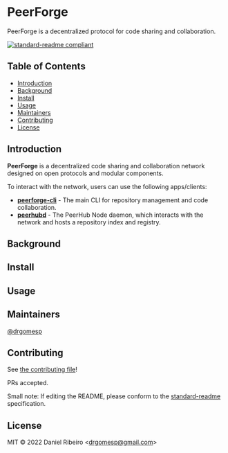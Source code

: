 # PeerForge

PeerForge is a decentralized protocol for code sharing and collaboration.

[![standard-readme compliant](https://img.shields.io/badge/standard--readme-OK-green.svg?style=flat-square)](https://github.com/RichardLitt/standard-readme)


## Table of Contents

- [Introduction](#introduction)
- [Background](#background)
- [Install](#install)
- [Usage](#usage)
- [Maintainers](#maintainers)
- [Contributing](#contributing)
- [License](#license)

## Introduction

**PeerForge** is a decentralized code sharing and collaboration network designed on
open protocols and modular components.

To interact with the network, users can use the following apps/clients:

- **[peerforge-cli]()** - The main CLI for repository management and code collaboration.
- **[peerhubd]()** - The PeerHub Node daemon, which interacts with the network and hosts a repository index and registry. 

## Background

## Install

## Usage

## Maintainers

[@drgomesp](https://github.com/drgomesp)

## Contributing

See [the contributing file](contributing.md)!

PRs accepted.

Small note: If editing the README, please conform to the 
[standard-readme](https://github.com/RichardLitt/standard-readme) specification.

## License

MIT © 2022 Daniel Ribeiro &lt;drgomesp@gmail.com&gt;